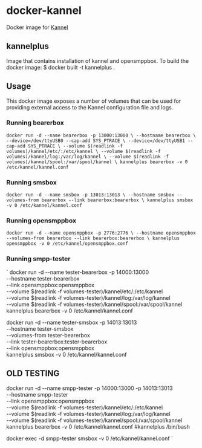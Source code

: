docker-kannel
=============

Docker image for [Kannel](http://kannel.org/)

## kannelplus
Image that contains installation of kannel and opensmppbox.
To build the docker image:
$ docker built -t kannelplus .

## Usage ##
This docker image exposes a number of volumes that can be used for providing external access to the Kannel configuration file and logs.

### Running bearerbox ###
`
docker run -d --name bearerbox -p 13000:13000 \
       --hostname bearerbox \
       --device=/dev/ttyUSB0 --cap-add SYS_PTRACE \
       --device=/dev/ttyUSB1 --cap-add SYS_PTRACE \
       --volume $(readlink -f volumes)/kannel/etc/:/etc/kannel \
       --volume $(readlink -f volumes)/kannel/log:/var/log/kannel \
       --volume $(readlink -f volumes)/kannel/spool:/var/spool/kannel \
         kannelplus bearerbox -v 0 /etc/kannel/kannel.conf
`
### Running smsbox ###
`
docker run -d --name smsbox -p 13013:13013 \
       --hostname smsbox --volumes-from bearerbox --link bearerbox:bearerbox \
         kannelplus smsbox -v 0 /etc/kannel/kannel.conf
`

### Running opensmppbox ###
`
docker run -d --name opensmppbox -p 2776:2776 \
       --hostname opensmppbox --volumes-from bearerbox --link bearerbox:bearerbox \
         kannelplus opensmppbox -v 0 /etc/kannel/opensmppbox.conf
`

### Running smpp-tester ###
`
docker run -d --name tester-bearerbox -p 14000:13000 \
       --hostname tester-bearerbox \
       --link opensmppbox:opensmppbox \
       --volume $(readlink -f volumes-tester)/kannel/etc/:/etc/kannel \
       --volume $(readlink -f volumes-tester)/kannel/log:/var/log/kannel \
       --volume $(readlink -f volumes-tester)/kannel/spool:/var/spool/kannel \
         kannelplus bearerbox -v 0 /etc/kannel/kannel.conf

docker run -d --name tester-smsbox -p 14013:13013 \
       --hostname tester-smsbox \
       --volumes-from tester-bearerbox \
       --link tester-bearerbox:tester-bearerbox \
       --link opensmppbox:opensmppbox \
         kannelplus smsbox -v 0 /etc/kannel/kannel.conf

## OLD TESTING
docker run -d --name smpp-tester -p 14000:13000 -p 14013:13013 \
       --hostname smpp-tester \
       --link opensmppbox:opensmppbox \
       --volume $(readlink -f volumes-tester)/kannel/etc/:/etc/kannel \
       --volume $(readlink -f volumes-tester)/kannel/log:/var/log/kannel \
       --volume $(readlink -f volumes-tester)/kannel/spool:/var/spool/kannel \
         kannelplus bearerbox -v 0 /etc/kannel/kannel.conf
         #kannelplus /bin/bash

docker exec -d smpp-tester smsbox -v 0 /etc/kannel/kannel.conf
`

